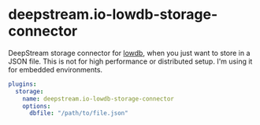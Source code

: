 # deepstream.io-lowdb-storage-connector

DeepStream storage connector for [lowdb](https://www.npmjs.com/package/lowdb), when you just want to store in a JSON file.
This is not for high performance or distributed setup.  I'm using it for embedded
environments. 

```yaml
plugins:
  storage:
    name: deepstream.io-lowdb-storage-connector
    options:
      dbfile: "/path/to/file.json"
```
